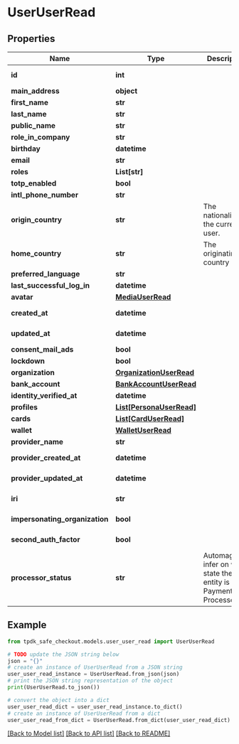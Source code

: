 # UserUserRead



## Properties

Name | Type | Description | Notes
------------ | ------------- | ------------- | -------------
**id** | **int** |  | [optional] [readonly] 
**main_address** | **object** |  | [optional] 
**first_name** | **str** |  | [optional] 
**last_name** | **str** |  | [optional] 
**public_name** | **str** |  | [optional] 
**role_in_company** | **str** |  | [optional] 
**birthday** | **datetime** |  | [optional] 
**email** | **str** |  | 
**roles** | **List[str]** |  | [optional] 
**totp_enabled** | **bool** |  | [optional] 
**intl_phone_number** | **str** |  | [optional] 
**origin_country** | **str** | The nationality of the current user. | [optional] 
**home_country** | **str** | The originating country | [optional] 
**preferred_language** | **str** |  | [optional] 
**last_successful_log_in** | **datetime** |  | [optional] 
**avatar** | [**MediaUserRead**](MediaUserRead.md) |  | [optional] 
**created_at** | **datetime** |  | [optional] [readonly] 
**updated_at** | **datetime** |  | [optional] [readonly] 
**consent_mail_ads** | **bool** |  | [optional] 
**lockdown** | **bool** |  | [optional] 
**organization** | [**OrganizationUserRead**](OrganizationUserRead.md) |  | [optional] 
**bank_account** | [**BankAccountUserRead**](BankAccountUserRead.md) |  | [optional] 
**identity_verified_at** | **datetime** |  | [optional] 
**profiles** | [**List[PersonaUserRead]**](PersonaUserRead.md) |  | [optional] 
**cards** | [**List[CardUserRead]**](CardUserRead.md) |  | [optional] 
**wallet** | [**WalletUserRead**](WalletUserRead.md) |  | [optional] 
**provider_name** | **str** |  | [optional] 
**provider_created_at** | **datetime** |  | [optional] [readonly] 
**provider_updated_at** | **datetime** |  | [optional] [readonly] 
**iri** | **str** |  | [optional] [readonly] 
**impersonating_organization** | **bool** |  | [optional] [readonly] 
**second_auth_factor** | **bool** |  | [optional] [readonly] 
**processor_status** | **str** | Automagically infer on what state the entity is at the Payment Processor. | [optional] [readonly] 

## Example

```python
from tpdk_safe_checkout.models.user_user_read import UserUserRead

# TODO update the JSON string below
json = "{}"
# create an instance of UserUserRead from a JSON string
user_user_read_instance = UserUserRead.from_json(json)
# print the JSON string representation of the object
print(UserUserRead.to_json())

# convert the object into a dict
user_user_read_dict = user_user_read_instance.to_dict()
# create an instance of UserUserRead from a dict
user_user_read_from_dict = UserUserRead.from_dict(user_user_read_dict)
```
[[Back to Model list]](../README.md#documentation-for-models) [[Back to API list]](../README.md#documentation-for-api-endpoints) [[Back to README]](../README.md)


